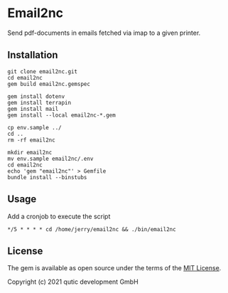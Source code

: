 # Email2nc

Send pdf-documents in emails fetched via imap to a given printer.

## Installation

```
git clone email2nc.git
cd email2nc
gem build email2nc.gemspec

gem install dotenv
gem install terrapin
gem install mail
gem install --local email2nc-*.gem

cp env.sample ../
cd ..
rm -rf email2nc

mkdir email2nc
mv env.sample email2nc/.env
cd email2nc
echo 'gem "email2nc"' > Gemfile
bundle install --binstubs
```

## Usage

Add a cronjob to execute the script

```
*/5 * * * * cd /home/jerry/email2nc && ./bin/email2nc
```

## License

The gem is available as open source under the terms of the [MIT License](https://opensource.org/licenses/MIT).

Copyright (c) 2021 qutic development GmbH